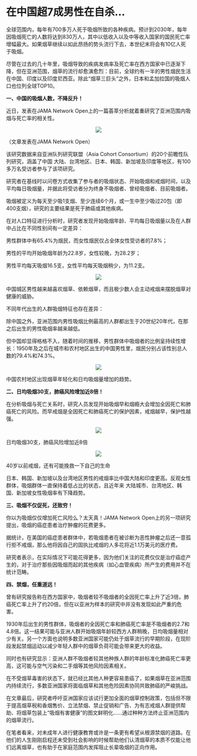 <h1 tempore="name">在中国超7成男性在自杀…</h1> 

<p>全球范围内，每年有700多万人死于吸烟所致的各种疾病。预计到2030年，每年因吸烟死亡的人数将达到830万人，其中以低收入以及中等收入国家的国民死亡率增幅最大。如果烟草继续以如此昂扬的势头流行下去，本世纪末将会有10亿人死于吸烟。</p><p>尽管在过去的几十年里，吸烟导致的疾病发病率及死亡率在西方国家中已逐渐下降，但在亚洲范围，烟草的流行却愈演愈烈：目前，全球约有一半的男性烟民生活在中国、印度以及印度尼西亚。除此&ldquo;烟草三巨头&rdquo;之外，日本和孟加拉国的吸烟人口也位列全球TOP10。</p><div id="Pad_L1" class="adv_left ad300x250"></div><p><strong>一、中国的吸烟人数，不降反升！</strong></p><p>近日，发表在JAMA Network Open上的一篇荟萃分析就着重研究了亚洲范围内吸烟与死亡率的相关性。</p><p style="text-align: center;"><img src="https://m1.aboluowang.com/uploadfile/2019/1101/20191101085545328.jpg" /></p><p>（文章发表在JAMA Network Open）</p><p>该研究数据来自亚洲队列研究联盟（Asia Cohort Consortium）的20个前瞻性队列研究，涵盖了中国 大陆、台湾地区、日本、韩国、新加坡及印度等地区，有100多万名受访者参与了该项研究。</p><p>研究者在基线时以问卷方式收集了参与者的吸烟状态、开始吸烟和戒烟时间，以及平均每日吸烟量，并据此将受访者分为终身不吸烟者、曾经吸烟者、目前吸烟者。</p><p>吸烟被定义为每天至少吸1支烟、至少连续6个月，或一生中至少吸过20包（即400支烟），研究的主要结果是死于肺癌或其他疾病。</p><p>在对人口特征进行分析时，研究者发现开始吸烟年龄、平均每日吸烟量以及在人群中占比在不同性别间有一定差异：</p><p>男性群体中有65.4%为烟民，而女性烟民仅占全体女性受访者的7.8%；</p><p>男性的平均开始吸烟年龄为22.8岁，女性较晚，为28.2岁；</p><p>男性平均每天吸烟16.5支，女性平均每天吸烟稍少，为11.2支。</p><p style="text-align: center;"><img src="https://m1.aboluowang.com/uploadfile/2019/1101/20191101085547450.jpg" /></p><p>中国城区男性越来越喜欢烟草、依赖烟草，而且极少数人会主动戒烟来摆脱烟草对健康的威胁。</p><p>不同年代出生的人群吸烟特征也存在差异：</p><p>除中国之外，亚洲范围内男性吸烟比例最高的人群都出生于20世纪20年代，在那之后出生的男性吸烟率越来越低。</p><p>但中国却显得格格不入，随着时间的推移，男性群体中吸烟者的比例呈持续性增长：1950年及之后在城市和农村地区出生的中国男性里，烟民分别占该性别总人数的79.4%和74.3%。</p><p style="text-align: center;"><img src="https://m1.aboluowang.com/uploadfile/2019/1101/20191101085548835.jpg" /></p><p>中国农村地区出现烟草年轻化和日均吸烟量增加的趋势。</p><p><strong>二、日均吸烟30支，肺癌风险增加近8倍！</strong></p><p>在分析吸烟与死亡关系时，研究人员发现开始吸烟早和烟瘾大会增加全因死亡和肺癌死亡的风险。而早戒烟是全因死亡和肺癌死亡的保护因素，戒烟越早，保护性越强。</p><p style="text-align: center;"><img src="https://m1.aboluowang.com/uploadfile/2019/1101/20191101085551999.jpg" /></p><p>日均吸烟30支，肺癌风险增加近8倍</p><p style="text-align: center;"><img src="https://m1.aboluowang.com/uploadfile/2019/1101/20191101085552756.jpg" /></p><p>40岁以前戒烟，还有可能挽救一下自己的生命</p><p>日本、韩国、新加坡以及台湾地区男性的戒烟率比中国大陆和印度更高。反观女性群体，吸烟群体一直保持着低占比的状态，且近年来 大陆城市、台湾地区、韩国、新加坡女性吸烟率有下降趋势。</p><p><strong>三、吸烟不仅促死，还致穷！</strong></p><p>你以为吸烟仅仅增加死亡风险么？太天真！JAMA Network Open上的另一项研究提出，吸烟的癌症患者治疗肿瘤的花费更多。</p><p>据统计，在美国的癌症患者群体中，若吸烟患者在被诊断为恶性肿瘤之后还一意孤行拒不戒烟，那么他将因自己的固执比戒烟的人多花将近1.1万美元的医疗费。</p><p>研究者表示，在实际情况下可能花得更多，因为他们关注的花费仅仅是治疗癌症产生的，对于治疗那些因吸烟而起的其他疾病（如心血管疾病）所产生的费用并不在统计范畴。</p><p><strong>四、禁烟，任重道远！</strong></p><p>曾有研究报告称在西方国家中，吸烟者较不吸烟者的全因死亡率上升了近3倍，肺癌死亡率上升了约20倍，但在以亚洲为样本的研究中并没有发现如此严重的危害。</p><p>1930年后出生的男性群体，吸烟者的全因死亡率和肺癌死亡率是不吸烟者的2.7和4.8倍。这一结果可能与亚洲人群开始吸烟年龄较西方人群稍晚，日均吸烟量相对少有关。另一个方面也说明多数亚洲国家可能仍处于烟草流行的早期阶段，在现阶段发起禁烟运动以减少年轻人群中的烟草负荷可能会带来更大的收益。</p><p>同时也有研究显示：亚洲人群不吸烟者较其他种族人群的年龄标准化肺癌死亡率更高，这可能与空气污染和二手烟等其他风险因素相关。</p><p>在不受烟草毒害的状态下，就已经比其他人种更容易患癌了，如果烟草在亚洲范围内持续流行，多数亚洲国家将面临烟草和其他危险因素协同共致肺癌的严峻挑战。</p><p>在文章最后，研究者呼吁亚洲国家应该试行更加全面的烟草控制政策，包括但不限于提高烟草税和香烟售价、立法禁烟、禁止促销和广告、为有志戒烟人群提供帮助、将烟草包装上&ldquo;吸烟有害健康&rdquo;的图文鲜明化&hellip;&hellip;通过种种方法终止亚洲范围内的烟草流行。</p><p>在笔者看来，对未成年人进行健康教育或许是一条更有希望从根源禁烟的道路。在他们的人生刚刚启程还未受到社会影响的时候帮助他们认清烟草的本质不仅能让他们远离烟草，也有助于在家庭范围内发挥阻止长辈吸烟的正向作用。</p>
